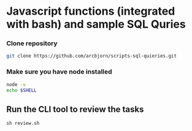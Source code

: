 # Javascript functions (integrated with bash) and sample SQL Quries

### Clone repository

```sh
git clone https://github.com/arcbjorn/scripts-sql-quieries.git
```

### Make sure you have node installed

```sh
node -v
echo $SHELL
```

## Run the CLI tool to review the tasks

```
sh review.sh
```

